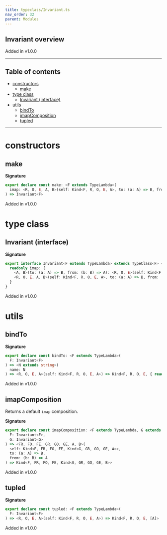 ```yaml
---
title: typeclass/Invariant.ts
nav_order: 32
parent: Modules
---
```


## Invariant overview

Added in v1.0.0

---

<h2 class="text-delta">Table of contents</h2>

- [constructors](#constructors)
  - [make](#make)
- [type class](#type-class)
  - [Invariant (interface)](#invariant-interface)
- [utils](#utils)
  - [bindTo](#bindto)
  - [imapComposition](#imapcomposition)
  - [tupled](#tupled)

---

# constructors

## make

**Signature**

```ts
export declare const make: <F extends TypeLambda>(
  imap: <R, O, E, A, B>(self: Kind<F, R, O, E, A>, to: (a: A) => B, from: (b: B) => A) => Kind<F, R, O, E, B>
) => Invariant<F>
```

Added in v1.0.0

# type class

## Invariant (interface)

**Signature**

```ts
export interface Invariant<F extends TypeLambda> extends TypeClass<F> {
  readonly imap: {
    <A, B>(to: (a: A) => B, from: (b: B) => A): <R, O, E>(self: Kind<F, R, O, E, A>) => Kind<F, R, O, E, B>
    <R, O, E, A, B>(self: Kind<F, R, O, E, A>, to: (a: A) => B, from: (b: B) => A): Kind<F, R, O, E, B>
  }
}
```

Added in v1.0.0

# utils

## bindTo

**Signature**

```ts
export declare const bindTo: <F extends TypeLambda>(
  F: Invariant<F>
) => <N extends string>(
  name: N
) => <R, O, E, A>(self: Kind<F, R, O, E, A>) => Kind<F, R, O, E, { readonly [K in N]: A }>
```

Added in v1.0.0

## imapComposition

Returns a default `imap` composition.

**Signature**

```ts
export declare const imapComposition: <F extends TypeLambda, G extends TypeLambda>(
  F: Invariant<F>,
  G: Invariant<G>
) => <FR, FO, FE, GR, GO, GE, A, B>(
  self: Kind<F, FR, FO, FE, Kind<G, GR, GO, GE, A>>,
  to: (a: A) => B,
  from: (b: B) => A
) => Kind<F, FR, FO, FE, Kind<G, GR, GO, GE, B>>
```

Added in v1.0.0

## tupled

**Signature**

```ts
export declare const tupled: <F extends TypeLambda>(
  F: Invariant<F>
) => <R, O, E, A>(self: Kind<F, R, O, E, A>) => Kind<F, R, O, E, [A]>
```

Added in v1.0.0
